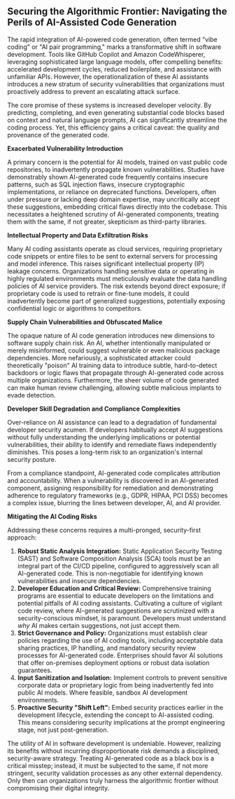 ## Securing the Algorithmic Frontier: Navigating the Perils of AI-Assisted Code Generation

The rapid integration of AI-powered code generation, often termed "vibe coding" or "AI pair programming," marks a transformative shift in software development. Tools like GitHub Copilot and Amazon CodeWhisperer, leveraging sophisticated large language models, offer compelling benefits: accelerated development cycles, reduced boilerplate, and assistance with unfamiliar APIs. However, the operationalization of these AI assistants introduces a new stratum of security vulnerabilities that organizations must proactively address to prevent an escalating attack surface.

The core promise of these systems is increased developer velocity. By predicting, completing, and even generating substantial code blocks based on context and natural language prompts, AI can significantly streamline the coding process. Yet, this efficiency gains a critical caveat: the quality and provenance of the generated code.

**Exacerbated Vulnerability Introduction**

A primary concern is the potential for AI models, trained on vast public code repositories, to inadvertently propagate known vulnerabilities. Studies have demonstrably shown AI-generated code frequently contains insecure patterns, such as SQL injection flaws, insecure cryptographic implementations, or reliance on deprecated functions. Developers, often under pressure or lacking deep domain expertise, may uncritically accept these suggestions, embedding critical flaws directly into the codebase. This necessitates a heightened scrutiny of AI-generated components, treating them with the same, if not greater, skepticism as third-party libraries.

**Intellectual Property and Data Exfiltration Risks**

Many AI coding assistants operate as cloud services, requiring proprietary code snippets or entire files to be sent to external servers for processing and model inference. This raises significant intellectual property (IP) leakage concerns. Organizations handling sensitive data or operating in highly regulated environments must meticulously evaluate the data handling policies of AI service providers. The risk extends beyond direct exposure; if proprietary code is used to retrain or fine-tune models, it could inadvertently become part of generalized suggestions, potentially exposing confidential logic or algorithms to competitors.

**Supply Chain Vulnerabilities and Obfuscated Malice**

The opaque nature of AI code generation introduces new dimensions to software supply chain risk. An AI, whether intentionally manipulated or merely misinformed, could suggest vulnerable or even malicious package dependencies. More nefariously, a sophisticated attacker could theoretically "poison" AI training data to introduce subtle, hard-to-detect backdoors or logic flaws that propagate through AI-generated code across multiple organizations. Furthermore, the sheer volume of code generated can make human review challenging, allowing subtle malicious implants to evade detection.

**Developer Skill Degradation and Compliance Complexities**

Over-reliance on AI assistance can lead to a degradation of fundamental developer security acumen. If developers habitually accept AI suggestions without fully understanding the underlying implications or potential vulnerabilities, their ability to identify and remediate flaws independently diminishes. This poses a long-term risk to an organization's internal security posture.

From a compliance standpoint, AI-generated code complicates attribution and accountability. When a vulnerability is discovered in an AI-generated component, assigning responsibility for remediation and demonstrating adherence to regulatory frameworks (e.g., GDPR, HIPAA, PCI DSS) becomes a complex issue, blurring the lines between developer, AI, and AI provider.

**Mitigating the AI Coding Risks**

Addressing these concerns requires a multi-pronged, security-first approach:

1.  **Robust Static Analysis Integration:** Static Application Security Testing (SAST) and Software Composition Analysis (SCA) tools must be an integral part of the CI/CD pipeline, configured to aggressively scan all AI-generated code. This is non-negotiable for identifying known vulnerabilities and insecure dependencies.
2.  **Developer Education and Critical Review:** Comprehensive training programs are essential to educate developers on the limitations and potential pitfalls of AI coding assistants. Cultivating a culture of vigilant code review, where AI-generated suggestions are scrutinized with a security-conscious mindset, is paramount. Developers must understand *why* AI makes certain suggestions, not just accept them.
3.  **Strict Governance and Policy:** Organizations must establish clear policies regarding the use of AI coding tools, including acceptable data sharing practices, IP handling, and mandatory security review processes for AI-generated code. Enterprises should favor AI solutions that offer on-premises deployment options or robust data isolation guarantees.
4.  **Input Sanitization and Isolation:** Implement controls to prevent sensitive corporate data or proprietary logic from being inadvertently fed into public AI models. Where feasible, sandbox AI development environments.
5.  **Proactive Security "Shift Left":** Embed security practices earlier in the development lifecycle, extending the concept to AI-assisted coding. This means considering security implications at the prompt engineering stage, not just post-generation.

The utility of AI in software development is undeniable. However, realizing its benefits without incurring disproportionate risk demands a disciplined, security-aware strategy. Treating AI-generated code as a black box is a critical misstep; instead, it must be subjected to the same, if not more stringent, security validation processes as any other external dependency. Only then can organizations truly harness the algorithmic frontier without compromising their digital integrity.